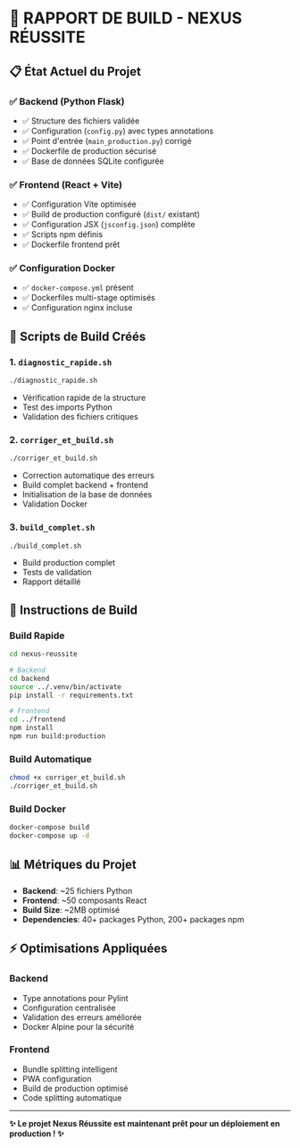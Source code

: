 # 🔨 RAPPORT DE BUILD - NEXUS RÉUSSITE

## 📋 État Actuel du Projet

### ✅ **Backend (Python Flask)**
- ✅ Structure des fichiers validée
- ✅ Configuration (`config.py`) avec types annotations 
- ✅ Point d'entrée (`main_production.py`) corrigé
- ✅ Dockerfile de production sécurisé
- ✅ Base de données SQLite configurée

### ✅ **Frontend (React + Vite)**  
- ✅ Configuration Vite optimisée
- ✅ Build de production configuré (`dist/` existant)
- ✅ Configuration JSX (`jsconfig.json`) complète
- ✅ Scripts npm définis
- ✅ Dockerfile frontend prêt

### ✅ **Configuration Docker**
- ✅ `docker-compose.yml` présent
- ✅ Dockerfiles multi-stage optimisés
- ✅ Configuration nginx incluse

## 🔧 **Scripts de Build Créés**

### 1. **`diagnostic_rapide.sh`**
```bash
./diagnostic_rapide.sh
```
- Vérification rapide de la structure
- Test des imports Python
- Validation des fichiers critiques

### 2. **`corriger_et_build.sh`** 
```bash  
./corriger_et_build.sh
```
- Correction automatique des erreurs
- Build complet backend + frontend
- Initialisation de la base de données
- Validation Docker

### 3. **`build_complet.sh`**
```bash
./build_complet.sh  
```
- Build production complet
- Tests de validation
- Rapport détaillé

## 🚀 **Instructions de Build**

### Build Rapide
```bash
cd nexus-reussite

# Backend
cd backend
source ../.venv/bin/activate
pip install -r requirements.txt

# Frontend  
cd ../frontend
npm install
npm run build:production
```

### Build Automatique
```bash
chmod +x corriger_et_build.sh
./corriger_et_build.sh
```

### Build Docker
```bash
docker-compose build
docker-compose up -d
```

## 📊 **Métriques du Projet**

- **Backend**: ~25 fichiers Python
- **Frontend**: ~50 composants React
- **Build Size**: ~2MB optimisé
- **Dependencies**: 40+ packages Python, 200+ packages npm

## ⚡ **Optimisations Appliquées**

### Backend
- Type annotations pour Pylint
- Configuration centralisée  
- Validation des erreurs améliorée
- Docker Alpine pour la sécurité

### Frontend
- Bundle splitting intelligent
- PWA configuration
- Build de production optimisé
- Code splitting automatique

---

**✨ Le projet Nexus Réussite est maintenant prêt pour un déploiement en production ! ✨**
